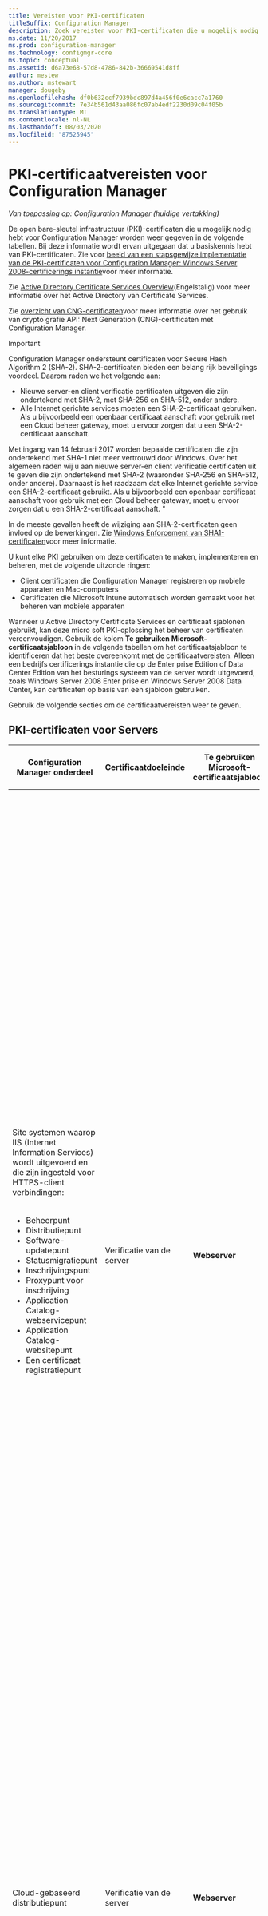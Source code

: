 ```yaml
---
title: Vereisten voor PKI-certificaten
titleSuffix: Configuration Manager
description: Zoek vereisten voor PKI-certificaten die u mogelijk nodig hebt voor Configuration Manager.
ms.date: 11/20/2017
ms.prod: configuration-manager
ms.technology: configmgr-core
ms.topic: conceptual
ms.assetid: d6a73e68-57d8-4786-842b-36669541d8ff
author: mestew
ms.author: mstewart
manager: dougeby
ms.openlocfilehash: df0b632ccf7939bdc897d4a456f0e6cacc7a1760
ms.sourcegitcommit: 7e34b561d43aa086fc07ab4edf2230d09c04f05b
ms.translationtype: MT
ms.contentlocale: nl-NL
ms.lasthandoff: 08/03/2020
ms.locfileid: "87525945"
---
```

# <a name="pki-certificate-requirements-for-configuration-manager"></a>PKI-certificaatvereisten voor Configuration Manager

*Van toepassing op: Configuration Manager (huidige vertakking)*

De open bare-sleutel infrastructuur (PKI)-certificaten die u mogelijk nodig hebt voor Configuration Manager worden weer gegeven in de volgende tabellen. Bij deze informatie wordt ervan uitgegaan dat u basiskennis hebt van PKI-certificaten. Zie voor [beeld van een stapsgewijze implementatie van de PKI-certificaten voor Configuration Manager: Windows Server 2008-certificerings instantie](example-deployment-of-pki-certificates.md)voor meer informatie.

Zie [Active Directory Certificate Services Overview](https://docs.microsoft.com/previous-versions/windows/it-pro/windows-server-2012-R2-and-2012/hh831740(v=ws.11))(Engelstalig) voor meer informatie over het Active Directory van Certificate Services.

Zie [overzicht van CNG-certificaten](cng-certificates-overview.md)voor meer informatie over het gebruik van crypto grafie API: Next Generation (CNG)-certificaten met Configuration Manager.


> [!IMPORTANT]  
> Configuration Manager ondersteunt certificaten voor Secure Hash Algorithm 2 (SHA-2). SHA-2-certificaten bieden een belang rijk beveiligings voordeel. Daarom raden we het volgende aan:
> - Nieuwe server-en client verificatie certificaten uitgeven die zijn ondertekend met SHA-2, met SHA-256 en SHA-512, onder andere.
> - Alle Internet gerichte services moeten een SHA-2-certificaat gebruiken. Als u bijvoorbeeld een openbaar certificaat aanschaft voor gebruik met een Cloud beheer gateway, moet u ervoor zorgen dat u een SHA-2-certificaat aanschaft.  
>
>Met ingang van 14 februari 2017 worden bepaalde certificaten die zijn ondertekend met SHA-1 niet meer vertrouwd door Windows. Over het algemeen raden wij u aan nieuwe server-en client verificatie certificaten uit te geven die zijn ondertekend met SHA-2 (waaronder SHA-256 en SHA-512, onder andere). Daarnaast is het raadzaam dat elke Internet gerichte service een SHA-2-certificaat gebruikt. Als u bijvoorbeeld een openbaar certificaat aanschaft voor gebruik met een Cloud beheer gateway, moet u ervoor zorgen dat u een SHA-2-certificaat aanschaft. "
>
> In de meeste gevallen heeft de wijziging aan SHA-2-certificaten geen invloed op de bewerkingen. Zie [Windows Enforcement van SHA1-certificaten](https://social.technet.microsoft.com/wiki/contents/articles/32288.windows-enforcement-of-sha1-certificates.aspx)voor meer informatie.

U kunt elke PKI gebruiken om deze certificaten te maken, implementeren en beheren, met de volgende uitzonde ringen:

- Client certificaten die Configuration Manager registreren op mobiele apparaten en Mac-computers
- Certificaten die Microsoft Intune automatisch worden gemaakt voor het beheren van mobiele apparaten

Wanneer u Active Directory Certificate Services en certificaat sjablonen gebruikt, kan deze micro soft PKI-oplossing het beheer van certificaten vereenvoudigen. Gebruik de kolom **Te gebruiken Microsoft-certificaatsjabloon** in de volgende tabellen om het certificaatsjabloon te identificeren dat het beste overeenkomt met de certificaatvereisten. Alleen een bedrijfs certificerings instantie die op de Enter prise Edition of Data Center Edition van het besturings systeem van de server wordt uitgevoerd, zoals Windows Server 2008 Enter prise en Windows Server 2008 Data Center, kan certificaten op basis van een sjabloon gebruiken.  

 Gebruik de volgende secties om de certificaatvereisten weer te geven.  

##  <a name="pki-certificates-for-servers"></a><a name="BKMK_PKIcertificates_for_servers"></a> PKI-certificaten voor Servers  

|Configuration Manager onderdeel|Certificaatdoeleinde|Te gebruiken Microsoft-certificaatsjabloon|Specifieke informatie in het certificaat|Hoe het certificaat wordt gebruikt in Configuration Manager|  
|-------------------------------------|-------------------------|-------------------------------------------|---------------------------------------------|----------------------------------------------------------|  
|Site systemen waarop IIS (Internet Information Services) wordt uitgevoerd en die zijn ingesteld voor HTTPS-client verbindingen:<br /><br /> <ul><li>Beheerpunt</li><li>Distributiepunt</li><li>Software-updatepunt</li><li>Statusmigratiepunt</li><li>Inschrijvingspunt</li><li>Proxypunt voor inschrijving</li><li>Application Catalog-webservicepunt</li><li>Application Catalog-websitepunt</li><li>Een certificaat registratiepunt</li></ul>|Verificatie van de server|**Webserver**|**De waarde voor De waarde voor Enhanced Key Usage** moet de **Verificatie van de server (1.3.6.1.5.5.7.3.1)**.<br /><br /> Als het site systeem verbindingen van internet accepteert, moet de onderwerpnaam of alternatieve naam voor onderwerp de Internet-Fully Qualified Domain Name (FQDN) bevatten.<br /><br /> Als het site systeem verbindingen van het intranet accepteert, moet de onderwerpnaam of alternatieve naam van het onderwerp de intranet-FQDN (aanbevolen) of de naam van de computer bevatten, afhankelijk van de manier waarop het site systeem is ingesteld.<br /><br /> Als het site systeem verbindingen van Internet en het intranet accepteert, moeten zowel de FQDN van het internet als de FQDN van het intranet (of de naam van de computer) worden opgegeven met het ampersand (&)-symbool als scheidings teken tussen de twee namen.<br /><br /> **Opmerking:** Wanneer het software-update punt alleen client verbindingen van internet accepteert, moet het certificaat zowel de Internet-FQDN als de intranet-FQDN bevatten.<br /><br /> Het hash-algoritme SHA-2 wordt ondersteund.<br /><br /> Configuration Manager geeft geen Maxi maal ondersteunde sleutel lengte op voor dit certificaat. Raadpleeg uw PKI-en IIS-documentatie voor alle belang rijke problemen met betrekking tot de sleutel grootte voor dit certificaat.|Dit certificaat moet zich in het persoonlijke archief in het certificaatarchief van de computer bevinden.<br /><br /> Dit webserver certificaat wordt gebruikt om deze servers te verifiëren bij de client en alle gegevens te versleutelen die tussen de client en deze servers worden overgedragen met behulp van Secure Sockets Layer (SSL).|  
|Cloud-gebaseerd distributiepunt|Verificatie van de server|**Webserver**|**De waarde voor De waarde voor Enhanced Key Usage** moet de **Verificatie van de server (1.3.6.1.5.5.7.3.1)**.<br /><br /> De onderwerpnaam moet een door een klant gedefinieerde servicenaam en domeinnaam bevatten in FQDN-indeling als de algemene naam voor het specifieke exemplaar van het cloud-gebaseerde distributiepunt.<br /><br /> De persoonlijke sleutel moet exporteerbaar zijn.<br /><br /> Het hash-algoritme SHA-2 wordt ondersteund.<br /><br /> Ondersteunde sleutel lengten: 4.096 bits.|Het servicecertificaat wordt gebruikt om de cloud-gebaseerde distributiepuntservice te verifiëren bij Configuration Manager-clients en alle gegevens te codificeren die tussen hen worden overgedragen met behulp van SSL (Secure Sockets Layer). Dit certificaat moet in een PKCS #12 (Public Key Certificate Standard)-indeling worden geëxporteerd en het wachtwoord moet bekend zijn zodat het kan worden geïmporteerd wanneer u een clouddistributiepunt maakt.<br /><br /> **Opmerking:** dit certificaat wordt samen met het Windows Azure-beheercertificaat gebruikt. |  
|Sitesysteemservers die Microsoft SQL Server uitvoeren|Verificatie van de server|**Webserver**|**De waarde voor De waarde voor Enhanced Key Usage** moet de **Verificatie van de server (1.3.6.1.5.5.7.3.1)**.<br /><br /> De onderwerpnaam moet de FQDN van het intranet bevatten.<br /><br /> Het hash-algoritme SHA-2 wordt ondersteund.<br /><br /> De maximale ondersteunde sleutel lengte is 2.048 bits.|Dit certificaat moet zich in het persoonlijke archief in het certificaat archief van de computer bestaan. Configuration Manager kopieert het automatisch naar het archief Vertrouwde personen voor servers in de Configuration Manager-hiërarchie die mogelijk de vertrouwens relatie met de server tot stand brengt.<br /><br /> Deze certificaten worden gebruikt voor de server naar server-verificatie.|  
|SQL Server-cluster: sitesysteemservers waarop Microsoft SQL Server wordt uitgevoerd|Verificatie van de server|**Webserver**|**De waarde voor De waarde voor Enhanced Key Usage** moet de **Verificatie van de server (1.3.6.1.5.5.7.3.1)**.<br /><br /> De onderwerpnaam moet de FQDN voor het intranet van het cluster bevatten.<br /><br /> De persoonlijke sleutel moet exporteerbaar zijn.<br /><br /> Het certificaat moet een geldigheids periode van ten minste twee jaar hebben wanneer u Configuration Manager configureert voor het gebruik van het SQL Server cluster.<br /><br /> Het hash-algoritme SHA-2 wordt ondersteund.<br /><br /> De maximale ondersteunde sleutel lengte is 2.048 bits.|Nadat u dit certificaat hebt aangevraagd en geïnstalleerd op een knooppunt van het cluster, exporteert u het certificaat en importeert u het naar ieder extra knooppunt in het SQL Server-cluster.<br /><br /> Dit certificaat moet zich in het persoonlijke archief in het certificaat archief van de computer bestaan. Configuration Manager kopieert het automatisch naar het archief Vertrouwde personen voor servers in de Configuration Manager-hiërarchie die mogelijk de vertrouwens relatie met de server tot stand brengt.<br /><br /> Deze certificaten worden gebruikt voor de server naar server-verificatie.|  
|Sitesysteembewaking voor de volgende sitesysteemrollen:<br /><br /><ul><li>Beheerpunt</li><li>Statusmigratiepunt</li></ul>|Clientverificatie|**Verificatie van werkstation**|**De waarde voor De waarde voor Enhanced Key Usage** moet de **verificatie van de server (1.3.6.1.5.5.7.3.2)**.<br /><br /> Computers moeten een unieke waarde bevatten in het veld Onderwerpnaam of Alternatieve naam voor onderwerp.<br /><br /> **Opmerking:** Als u meerdere waarden gebruikt voor de alternatieve naam van het onderwerp, wordt alleen de eerste waarde gebruikt.<br /><br /> Het hash-algoritme SHA-2 wordt ondersteund.<br /><br /> De maximale ondersteunde sleutel lengte is 2.048 bits.|Dit certificaat is vereist op de vermelde site systeem servers, zelfs als de Configuration Manager-client niet is geïnstalleerd. Met deze instelling kan de status van deze site systeem rollen worden bewaakt en gerapporteerd aan de site.<br /><br /> Het certificaat voor deze sitesystemen moet zich bevinden in het persoonlijke archief van het certificaatarchief van de computer.|  
|Servers waarop de Configuration Manager-beleids module wordt uitgevoerd met de functie Service registratie service voor netwerk apparaten|Clientverificatie|**Verificatie van werkstation**|**De waarde voor De waarde voor Enhanced Key Usage** moet de **verificatie van de server (1.3.6.1.5.5.7.3.2)**.<br /><br /> Er zijn geen specifieke vereisten voor het onderwerp van het certificaat of de alternatieve naam voor het onderwerp (SAN). U kunt hetzelfde certificaat gebruiken voor meerdere servers waarop de registratie service voor netwerk apparaten wordt uitgevoerd.<br /><br /> De hash-algoritmen SHA-2 en SHA-3 worden ondersteund.<br /><br /> Ondersteunde sleutel lengten: 1.024 bits en 2.048 bits.||  
|Sitesystemen die u een distributiepunt geïnstalleerd hebben|Clientverificatie|**Verificatie van werkstation**|**De waarde voor De waarde voor Enhanced Key Usage** moet de **verificatie van de server (1.3.6.1.5.5.7.3.2)**.<br /><br /> Er zijn geen specifieke vereisten voor het onderwerp van het certificaat of de alternatieve naam voor het onderwerp (SAN). U kunt hetzelfde certificaat gebruiken voor meerdere distributie punten. Het is echter een goed idee om een ander certificaat te gebruiken voor elk distributie punt.<br /><br /> De persoonlijke sleutel moet exporteerbaar zijn.<br /><br /> Het hash-algoritme SHA-2 wordt ondersteund.<br /><br /> De maximale ondersteunde sleutel lengte is 2.048 bits.|Dit certificaat heeft twee doeleinden:<br /><br /><ul><li> Hiermee verifieert u het distributiepunt naar een HTTPS-beheerpunt voordat het distributiepunt statusberichten verzendt.</li><li>Wanneer de optie **PXE-ondersteuning voor clients** -distributie punt inschakelen is geselecteerd, wordt het certificaat verzonden naar computers. Als taken reeksen in het implementatie proces van het besturings systeem client acties bevatten, zoals het ophalen van client beleid of het verzenden van inventaris gegevens, kunnen de client computers tijdens de implementatie van het besturings systeem verbinding maken met een HTTPS-beheer punt.</li></ul> Dit certificaat wordt alleen gebruikt voor de duur van het implementatieproces van het besturingssysteem en wordt niet op de client geïnstalleerd. Omdat het tijdelijk wordt gebruikt, kan hetzelfde certificaat voor ieder implementatieproces van besturingssystemen worden gebruikt als u geen meerdere clientcertificaten wilt gebruiken.<br /><br /> Dit certificaat moet worden geëxporteerd in een PKCS #12-indeling (Public Key Certificate Standard). Het wacht woord moet bekend zijn zodat het kan worden geïmporteerd in de eigenschappen van het distributie punt.<br /><br /> **Opmerking:** De vereisten voor dit certificaat zijn hetzelfde als het client certificaat voor opstart installatie kopieën die besturings systemen implementeren. U kunt hetzelfde certificaatbestand gebruiken omdat de vereisten dezelfde zijn.|  
|Site systeem server waarop de Microsoft Intune-connector wordt uitgevoerd|Clientverificatie|Niet van toepassing: dit certificaat wordt automatisch gemaakt door intune.|De waarde voor **Enhanced Key Usage** bevat **client verificatie (1.3.6.1.5.5.7.3.2)**.<br /><br /> Drie aangepaste extensies zijn een unieke aanduiding voor het intune-abonnement van de klant.<br /><br /> De sleutel grootte is 2.048 bits en maakt gebruik van het hash-algoritme SHA-1.<br /><br /> **Opmerking:** U kunt deze instellingen niet wijzigen. Deze informatie is uitsluitend ter informatie bedoeld.|Dit certificaat wordt automatisch aangevraagd en geïnstalleerd naar de Configuration Manager-Data Base wanneer u zich abonneert op Microsoft Intune. Wanneer u de Microsoft Intune-connector installeert, wordt dit certificaat geïnstalleerd op de site systeem server waarop de Microsoft Intune-connector wordt uitgevoerd. Het wordt geïnstalleerd in het certificaat archief van de computer.<br /><br /> Dit certificaat wordt gebruikt om de Configuration Manager-hiërarchie te verifiëren bij het Microsoft Intune met behulp van de Microsoft Intune connector. Voor alle gegevens die worden overgebracht tussen deze twee wordt SSL (Secure Sockets Layer) gebruikt.|  

###  <a name="proxy-web-servers-for-internet-based-client-management"></a><a name="BKMK_PKIcertificates_for_proxyservers"></a>Proxy webservers voor client beheer op Internet  
 Als de site internet-gebaseerd client beheer ondersteunt en u een proxy webserver gebruikt met behulp van SSL-beëindiging (bridging) voor binnenkomende Internet verbindingen, heeft de proxy webserver de certificaat vereisten die zijn opgenomen in de volgende tabel.  

> [!NOTE]  
>  Als u een proxywebserver gebruikt zonder SSL-tunneling, zijn er geen extra certificaten nodig op de proxywebserver.  

|Onderdeel van de netwerkinfrastructuur|Certificaatdoeleinde|Te gebruiken Microsoft-certificaatsjabloon|Specifieke informatie in het certificaat|Hoe het certificaat wordt gebruikt in Configuration Manager|  
|--------------------------------------|-------------------------|-------------------------------------------|---------------------------------------------|----------------------------------------------------------|  
|Proxy webserver die client verbindingen via internet accepteert|Serververificatie en clientverificatie|1. <br />                        **Webserver**<br /><br /> 2. <br />                        **Verificatie van werkstation**|Internet-FQDN in het veld onderwerpnaam of in het veld alternatieve naam voor onderwerp. Als u micro soft-certificaat sjablonen gebruikt, is de alternatieve naam voor het onderwerp alleen beschikbaar in de sjabloon voor het werk station.<br /><br /> Het hash-algoritme SHA-2 wordt ondersteund.|Dit certificaat wordt gebruikt voor het verifiëren van de volgende servers bij internetclients en voor het versleutelen van alle gegevens die tussen de client en deze server worden overgedragen met behulp van SSL:<br /><br /><ul><li> Beheerpunt op internet</li><li> Distributiepunt op internet</li><li> Software-updatepunt op internet</li></ul> De client verificatie wordt gebruikt voor het overbruggen van client verbindingen tussen de Configuration Manager-clients en de site systemen op internet.|  

##  <a name="pki-certificates-for-clients"></a><a name="BKMK_PKIcertificates_for_clients"></a>PKI-certificaten voor clients  

|Configuration Manager onderdeel|Certificaatdoeleinde|Te gebruiken Microsoft-certificaatsjabloon|Specifieke informatie in het certificaat|Hoe het certificaat wordt gebruikt in Configuration Manager|  
|-------------------------------------|-------------------------|-------------------------------------------|---------------------------------------------|----------------------------------------------------------|  
|Windows-clientcomputers|Clientverificatie|**Verificatie van werkstation**|**De waarde voor De waarde voor Enhanced Key Usage** moet de **verificatie van de server (1.3.6.1.5.5.7.3.2)**.<br /><br /> Clientcomputers moeten over een unieke waarde beschikken in het veld Onderwerpnaam of Alternatieve naam voor onderwerp. Als dit wordt gebruikt, moet het veld onderwerpnaam de naam van de lokale computer bevatten tenzij er een alternatieve selectie criteria voor certificaten zijn opgegeven. Zie voor meer informatie [plannen voor het selecteren van PKI-client certificaten](../security/plan-for-security.md#BKMK_PlanningForClientCertificateSelection).<br /><br /> **Opmerking:** Als u meerdere waarden gebruikt voor de alternatieve naam van het onderwerp, wordt alleen de eerste waarde gebruikt.<br /><br /> Het hash-algoritme SHA-2 wordt ondersteund.<br /><br /> De maximale ondersteunde sleutel lengte is 2.048 bits.|Configuration Manager zoekt standaard naar computer certificaten in het persoonlijke archief in het certificaat archief van de computer.<br /><br /> Met uitzonde ring van het software-update punt en het toepassingscatalogus website punt, verifieert dit certificaat de client voor site systeem servers waarop IIS wordt uitgevoerd en die zijn ingesteld voor het gebruik van HTTPS.|  
|Clients voor mobiele apparaten|Clientverificatie|**Geverifieerde sessie**|**De waarde voor De waarde voor Enhanced Key Usage** moet de **verificatie van de server (1.3.6.1.5.5.7.3.2)**.<br /><br /> SHA-1<br /><br /> De maximale ondersteunde sleutel lengte is 2.048 bits.<br /><br /> **Opmerkingen:**<br /><br /><ul><li>Deze certificaten moeten zich in Distinguished Encoding Rules (DER) gecodeerde binaire X. 509-indeling.</li><li>Met Base64 gecodeerde X.509-indeling wordt niet ondersteund.</li></ul>|Dit certificaat verifieert de client voor mobiele apparaten met de site systeem servers waarmee deze communiceert, zoals beheer punten en distributie punten.|  
|Installatiekopieën voor de implementatie van besturingssystemen|Clientverificatie|**Verificatie van werkstation**|**De waarde voor De waarde voor Enhanced Key Usage** moet de **verificatie van de server (1.3.6.1.5.5.7.3.2)**.<br /><br /> Er zijn geen specifieke vereisten voor het veld onderwerpnaam van het certificaat of de alternatieve naam voor het onderwerp (SAN), en u kunt hetzelfde certificaat gebruiken voor alle installatie kopieën.<br /><br /> De persoonlijke sleutel moet exporteerbaar zijn.<br /><br /> Het hash-algoritme SHA-2 wordt ondersteund.<br /><br /> De maximale ondersteunde sleutel lengte is 2.048 bits.|Het certificaat wordt gebruikt als taken reeksen in het implementatie proces van het besturings systeem client acties bevatten, zoals het ophalen van client beleid of het verzenden van inventaris gegevens.<br /><br /> Dit certificaat wordt alleen gebruikt voor de duur van het implementatieproces van het besturingssysteem en wordt niet op de client geïnstalleerd. Omdat het tijdelijk wordt gebruikt, kan hetzelfde certificaat voor ieder implementatieproces van besturingssystemen worden gebruikt als u geen meerdere clientcertificaten wilt gebruiken.<br /><br /> Dit certificaat moet in een PKCS #12-indeling (Public Key Certificate Standard) worden geëxporteerd en het wacht woord moet bekend zijn zodat het kan worden geïmporteerd in de Configuration Manager installatie kopieën.<br /><br /> Dit certificaat is tijdelijk voor de takenreeks en wordt niet gebruikt om de client te installeren. Als u een omgeving hebt met alleen HTTPS, moet de client over een geldig certificaat beschikken zodat de client kan communiceren met de site en om ervoor te zorgen dat de implementatie kan doorgaan. De client kan automatisch een certificaat genereren wanneer de client lid is van Active Directory, of u kunt een client certificaat installeren met behulp van een andere methode.<br /><br /> **** Opmerking: de vereisten voor dit certificaat zijn gelijk aan die van het servercertificaat voor sitesystemen waarop een distributiepunt is geïnstalleerd. U kunt hetzelfde certificaatbestand gebruiken omdat de vereisten dezelfde zijn.|  
|Mac-clientcomputers|Clientverificatie|Voor Configuration Manager inschrijving: **geverifieerde sessie**<br /><br /> Voor installatie van het certificaat onafhankelijk van Configuration Manager: **verificatie van werk station**|**De waarde voor De waarde voor Enhanced Key Usage** moet de **verificatie van de server (1.3.6.1.5.5.7.3.2)**.<br /><br /> Voor Configuration Manager die een gebruikers certificaat maakt, wordt de waarde van het onderwerp van het certificaat automatisch ingevuld met de gebruikers naam van de persoon die de Mac-computer inschrijft.<br /><br /> De waarde van het certificaat onderwerp moet uniek zijn voor de installatie van een certificaat dat geen gebruik maakt van Configuration Manager-inschrijving, maar een computer certificaat onafhankelijk van Configuration Manager implementeert. Geef bijvoorbeeld de FQDN van de computer op.<br /><br /> Het veld Alternatieve naam voor onderwerp wordt niet ondersteund.<br /><br /> Het hash-algoritme SHA-2 wordt ondersteund.<br /><br /> De maximale ondersteunde sleutel lengte is 2.048 bits.|Dit certificaat verifieert de Mac-client computer voor de site systeem servers waarmee deze communiceert, zoals beheer punten en distributie punten.|  
|Linux- en UNIX-clientcomputers|Clientverificatie|**Verificatie van werkstation**|**De waarde voor De waarde voor Enhanced Key Usage** moet de **verificatie van de server (1.3.6.1.5.5.7.3.2)**.<br /><br /> Het veld Alternatieve naam voor onderwerp wordt niet ondersteund.<br /><br /> De persoonlijke sleutel moet exporteerbaar zijn.<br /><br /> Het SHA-2-hash-algoritme wordt ondersteund als het besturingssysteem van de client SHA-2 ondersteunt. Zie de sectie [over Linux-en UNIX-besturings systemen die geen ondersteuning bieden voor SHA-256](../../../core/clients/deploy/plan/planning-for-client-deployment-to-linux-and-unix-computers.md#BKMK_NoSHA-256) in [planning voor client implementatie op Linux-en UNIX-computers in Configuration Manager](../../../core/clients/deploy/plan/planning-for-client-deployment-to-linux-and-unix-computers.md)voor meer informatie.<br /><br /> Ondersteunde sleutel lengten: 2.048 bits.<br /><br /> **Opmerking:** deze certificaten moeten een met DER (Distinguished Encoding Rules) versleutelde binaire X.509-indeling hebben. Met Base64 gecodeerde X.509-indeling wordt niet ondersteund.|Dit certificaat verifieert de Linux-of UNIX-client computer met de site systeem servers waarmee deze communiceert, zoals beheer punten en distributie punten. U moet dit certificaat in een PKCS#12-indeling (PKCS: Public Key Certificate Standard) exporteren en het wachtwoord bekendmaken, zodat u aan dit aan de client kunt opgeven wanneer u het PKI-certificaat opgeeft.<br /><br /> Zie de sectie [plannen voor beveiliging en certificaten voor Linux-en UNIX-servers](../../../core/clients/deploy/plan/planning-for-client-deployment-to-linux-and-unix-computers.md#BKMK_SecurityforLnU) in [planning voor client implementatie op Linux-en UNIX-computers in Configuration Manager](../../../core/clients/deploy/plan/planning-for-client-deployment-to-linux-and-unix-computers.md)voor meer informatie.|  
|CA-basiscertificaten (CA:Certification Authority) voor de volgende scenario's:<br /><br /><ul><li>Implementatie van besturingssystemen</li><li> Inschrijving van mobiele apparaten</li><li>  Verificatie van clientcertificaten</li></ul>|Certificaatketen naar een vertrouwde bron|Niet van toepassing.|Standaard-CA-basiscertificaat.|U moet voorzien in het CA-basiscertificaat wanneer clients de certificaten van de communicerende server moeten koppelen aan een vertrouwde bron. Dit is van toepassing in de volgende scenario's: <br /><br /><ul><li>Wanneer u een besturings systeem implementeert en taken reeksen uitvoert die de client computer verbinden met een beheer punt dat is ingesteld op het gebruik van HTTPS.</li><li>Wanneer u een mobiel apparaat inschrijft dat moet worden beheerd door Configuration Manager.</li></ul> Bovendien moet u voorzien in het CA-basiscertificaat voor clients, als clientcertificaten door een andere CA-hiërarchie worden uitgegeven dan de CA-hiërarchie die het certificaat voor het beheerpunt heeft uitgegeven.|  
|Mobiele apparaten die zijn Inge schreven door Microsoft Intune|Clientverificatie|Niet van toepassing: dit certificaat wordt automatisch gemaakt door intune.|De waarde voor **Enhanced Key Usage** bevat **client verificatie (1.3.6.1.5.5.7.3.2)**.<br /><br /> Drie aangepaste extensies zijn een unieke identificatie voor het intune-abonnement van de klant.<br /><br /> Gebruikers kunnen tijdens de inschrijving de waarde Onderwerp van het certificaat opgeven. InTune gebruikt deze waarde echter niet om het apparaat te identificeren.<br /><br /> De sleutel grootte is 2.048 bits en maakt gebruik van het hash-algoritme SHA-1.<br /><br /> **Opmerking:** U kunt deze instellingen niet wijzigen. Deze informatie is uitsluitend ter informatie bedoeld.|Dit certificaat wordt automatisch aangevraagd en geïnstalleerd wanneer geverifieerde gebruikers hun mobiele apparaten inschrijven met behulp van Microsoft Intune. Het resulterende certificaat op het apparaat bevindt zich in het archief van de computer en verifieert het geregistreerde mobiele apparaat bij intune, zodat het vervolgens kan worden beheerd.<br /><br /> Vanwege de aangepaste uitbrei dingen in het certificaat is authenticatie beperkt tot het intune-abonnement dat voor de organisatie is ingesteld.|
